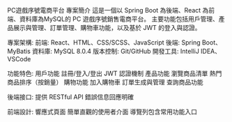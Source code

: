 PC遊戲序號電商平台
專案簡介
這是一個以 Spring Boot 為後端、React 為前端、資料庫為MySQL的 PC 遊戲序號銷售電商平台。
主要功能包括用戶管理、產品展示與管理、訂單管理、購物車功能，以及基於 JWT 的登入與認證。

專案架構:
前端: React、HTML、CSS/SCSS、JavaScript
後端: Spring Boot、MyBatis
資料庫: MySQL 8.0.4
版本控制: Git/GitHub
開發工具: IntelliJ IDEA、VSCode

功能特色:
用戶功能
註冊/登入/登出
JWT 認證機制
產品功能
瀏覽商品清單
熱門商品排序（按銷量）
購物功能
加入購物車
訂單生成與管理
查詢商品功能

後端接口:
提供 RESTful API
錯誤信息回應明確

前端設計:
響應式頁面
簡單直觀的使用者介面
導覽列包含常用功能入口
